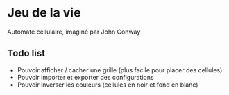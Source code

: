 # Jeu de la vie

Automate cellulaire, imaginé par John Conway

## Todo list

* Pouvoir afficher / cacher une grille (plus facile pour placer des cellules)
* Pouvoir importer et exporter des configurations
* Pouvoir inverser les couleurs (cellules en noir et fond en blanc)